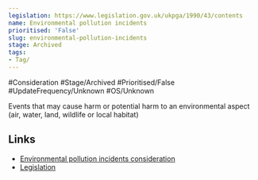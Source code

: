 ```yaml
---
legislation: https://www.legislation.gov.uk/ukpga/1990/43/contents
name: Environmental pollution incidents
prioritised: 'False'
slug: environmental-pollution-incidents
stage: Archived
tags:
- Tag/
---
```


#Consideration #Stage/Archived #Prioritised/False #UpdateFrequency/Unknown #OS/Unknown

Events that may cause harm or potential harm to an environmental aspect (air, water, land, wildlife or local habitat)

## Links

* [Environmental pollution incidents consideration](https://design.planning.data.gov.uk/planning-consideration/environmental-pollution-incidents)
* [Legislation](https://www.legislation.gov.uk/ukpga/1990/43/contents)